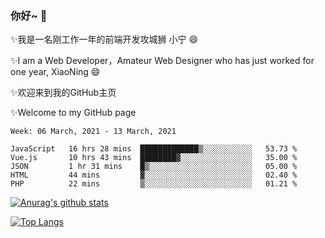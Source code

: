 ### 你好~  👋

✨我是一名刚工作一年的前端开发攻城狮 小宁 😄

✨I am a Web Developer，Amateur Web Designer who has just worked for one year, XiaoNing 😄

✨欢迎来到我的GitHub主页

✨Welcome to my GitHub page
<!--
**7148505/7148505** is a ✨ _special_ ✨ repository because its `README.md` (this file) appears on your GitHub profile.

Here are some ideas to get you started:

- 🔭 I’m currently working on ...
- 🌱 I’m currently learning ...
- 👯 I’m looking to collaborate on ...
- 🤔 I’m looking for help with ...
- 💬 Ask me about ...
- 📫 How to reach me: ...
- 😄 Pronouns: ...
- ⚡ Fun fact: ...
-->

<!--START_SECTION:waka-->
```text
Week: 06 March, 2021 - 13 March, 2021

JavaScript   16 hrs 28 mins  █████████████▒░░░░░░░░░░░   53.73 % 
Vue.js       10 hrs 43 mins  ████████▓░░░░░░░░░░░░░░░░   35.00 % 
JSON         1 hr 31 mins    █▒░░░░░░░░░░░░░░░░░░░░░░░   05.00 % 
HTML         44 mins         ▓░░░░░░░░░░░░░░░░░░░░░░░░   02.40 % 
PHP          22 mins         ▒░░░░░░░░░░░░░░░░░░░░░░░░   01.21 % 
```
<!--END_SECTION:waka-->

[![Anurag's github stats](https://github-readme-stats.vercel.app/api?username=littleCareless)](https://github.com/anuraghazra/github-readme-stats)

[![Top Langs](https://github-readme-stats.vercel.app/api/top-langs/?username=littleCareless&layout=compact)](https://github.com/anuraghazra/github-readme-stats)
